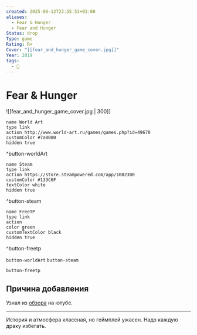 ```yaml
---
created: 2025-06-12T23:55:53+03:00
aliases:
  - Fear & Hunger
  - Fear and Hunger
Status: drop
Type: game
Rating: R+
Cover: "[[fear_and_hunger_game_cover.jpg]]"
Year: 2019
tags:
  - 🔞
---
```


# Fear & Hunger

![[fear_and_hunger_game_cover.jpg | 300]]


```button
name World Art
type link
action http://www.world-art.ru/games/games.php?id=49670
customColor #7a0000
hidden true
```
^button-worldArt

```button
name Steam
type link
action https://store.steampowered.com/app/1002300
customColor #133C6F
textColor white
hidden true
```
^button-steam

```button
name FreeTP
type link
action 
color green
customTextColor black
hidden true
```
^button-freetp



`button-worldArt` `button-steam`

`button-freetp`

## Причина добавления

Узнал из [обзора](https://youtu.be/PslMVzp69BM?si=j7HCl7FXlrU5Gj5Q) на ютубе.

---

История и атмосфера классная, но геймплей ужасен. Надо каждую драку избегать.
